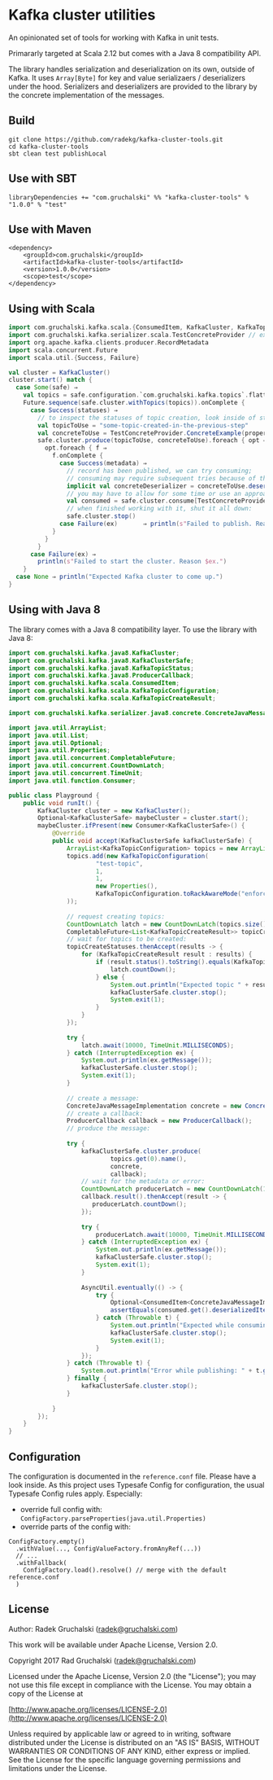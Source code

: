 # Kafka cluster utilities

An opinionated set of tools for working with Kafka in unit tests.  

Primararly targeted at Scala 2.12 but comes with a Java 8 compatibility API.  

The library handles serialization and deserialization on its own, outside of Kafka. It uses `Array[Byte]` for key
and value serializaers / deserializers under the hood. Serializers and deserializers are provided to the library
by the concrete implementation of the messages.

## Build

    git clone https://github.com/radekg/kafka-cluster-tools.git
    cd kafka-cluster-tools
    sbt clean test publishLocal
    
## Use with SBT

    libraryDependencies += "com.gruchalski" %% "kafka-cluster-tools" % "1.0.0" % "test"

## Use with Maven

    <dependency>
        <groupId>com.gruchalski</groupId>
        <artifactId>kafka-cluster-tools</artifactId>
        <version>1.0.0</version>
        <scope>test</scope>
    </dependency>

## Using with Scala

```scala
import com.gruchalski.kafka.scala.{ConsumedItem, KafkaCluster, KafkaTopicCreateResult, KafkaTopicStatus}
import com.gruchalski.kafka.serializer.scala.TestConcreteProvider // example in test
import org.apache.kafka.clients.producer.RecordMetadata
import scala.concurrent.Future
import scala.util.{Success, Failure}

val cluster = KafkaCluster()
cluster.start() match {
  case Some(safe) ⇒
    val topics = safe.configuration.`com.gruchalski.kafka.topics`.flatten
    Future.sequence(safe.cluster.withTopics(topics)).onComplete {
      case Success(statuses) ⇒
        // to inspect the statuses of topic creation, look inside of statuses
        val topicToUse = "some-topic-created-in-the-previous-step"
        val concreteToUse = TestConcreteProvider.ConcreteExample(property = "full kafka publish / consume test")
        safe.cluster.produce(topicToUse, concreteToUse).foreach { opt ⇒
          opt.foreach { f ⇒
            f.onComplete {
              case Success(metadata) ⇒
                // record has been published, we can try consuming;
                // consuming may require subsequent tries because of the async nature of Kafka:
                implicit val concreteDeserializer = concreteToUse.deserializer()
                // you may have to allow for some time or use an approach similar to scalatest Eventually:
                val consumed = safe.cluster.consume[TestConcreteProvider.ConcreteExample](topicToUse)
                // when finished working with it, shut it all down:
                safe.cluster.stop()
              case Failure(ex)       ⇒ println(s"Failed to publish. Reason: $ex.")
            }
          }
        }
      case Failure(ex) ⇒
        println(s"Failed to start the cluster. Reason $ex.")
    }
  case None ⇒ println("Expected Kafka cluster to come up.")
}
```

## Using with Java 8

The library comes with a Java 8 compatibility layer. To use the library with Java 8:

```java
import com.gruchalski.kafka.java8.KafkaCluster;
import com.gruchalski.kafka.java8.KafkaClusterSafe;
import com.gruchalski.kafka.java8.KafkaTopicStatus;
import com.gruchalski.kafka.java8.ProducerCallback;
import com.gruchalski.kafka.scala.ConsumedItem;
import com.gruchalski.kafka.scala.KafkaTopicConfiguration;
import com.gruchalski.kafka.scala.KafkaTopicCreateResult;

import com.gruchalski.kafka.serializer.java8.concrete.ConcreteJavaMessageImplementation; // in test

import java.util.ArrayList;
import java.util.List;
import java.util.Optional;
import java.util.Properties;
import java.util.concurrent.CompletableFuture;
import java.util.concurrent.CountDownLatch;
import java.util.concurrent.TimeUnit;
import java.util.function.Consumer;

public class Playground {
    public void runIt() {
        KafkaCluster cluster = new KafkaCluster();
        Optional<KafkaClusterSafe> maybeCluster = cluster.start();
        maybeCluster.ifPresent(new Consumer<KafkaClusterSafe>() {
            @Override
            public void accept(KafkaClusterSafe kafkaClusterSafe) {
                ArrayList<KafkaTopicConfiguration> topics = new ArrayList<>();
                topics.add(new KafkaTopicConfiguration(
                        "test-topic",
                        1,
                        1,
                        new Properties(),
                        KafkaTopicConfiguration.toRackAwareMode("enforced").get()
                ));
                
                // request creating topics:
                CountDownLatch latch = new CountDownLatch(topics.size());
                CompletableFuture<List<KafkaTopicCreateResult>> topicCreateStatuses = kafkaClusterSafe.cluster.withTopics(topics);
                // wait for topics to be created:
                topicCreateStatuses.thenAccept(results -> {
                    for (KafkaTopicCreateResult result : results) {
                        if (result.status().toString().equals(KafkaTopicStatus.Exists)) {
                            latch.countDown();
                        } else {
                            System.out.println("Expected topic " + result.topicConfig().name() + " to be created.");
                            kafkaClusterSafe.cluster.stop();
                            System.exit(1);
                        }
                    }
                });
                
                try {
                    latch.await(10000, TimeUnit.MILLISECONDS);
                } catch (InterruptedException ex) {
                    System.out.println(ex.getMessage());
                    kafkaClusterSafe.cluster.stop();
                    System.exit(1);
                }
                
                // create a message:
                ConcreteJavaMessageImplementation concrete = new ConcreteJavaMessageImplementation("unit-test-concrete");
                // create a callback:
                ProducerCallback callback = new ProducerCallback();
                // produce the message:
                
                try {
                    kafkaClusterSafe.cluster.produce(
                            topics.get(0).name(),
                            concrete,
                            callback);
                    // wait for the metadata or error:
                    CountDownLatch producerLatch = new CountDownLatch(1);
                    callback.result().thenAccept(result -> {
                       producerLatch.countDown();
                    });
                    
                    try {
                        producerLatch.await(10000, TimeUnit.MILLISECONDS);
                    } catch (InterruptedException ex) {
                        System.out.println(ex.getMessage());
                        kafkaClusterSafe.cluster.stop();
                        System.exit(1);
                    }
                    
                    AsyncUtil.eventually(() -> {
                        try {
                            Optional<ConsumedItem<ConcreteJavaMessageImplementation>> consumed = kafkaClusterSafe.cluster.consume(topics.get(0).name(), concrete.deserializer());
                            assertEquals(consumed.get().deserializedItem().property, concrete.property);
                        } catch (Throwable t) {
                            System.out.println("Expected while consuming: " + t.getMessage() + ".");
                            kafkaClusterSafe.cluster.stop();
                            System.exit(1);
                        }
                    });
                } catch (Throwable t) {
                    System.out.println("Error while publishing: " + t.getMessage() + ".");
                } finally {
                    kafkaClusterSafe.cluster.stop();
                }
                
            }
        });
    }
}
```

## Configuration

The configuration is documented in the `reference.conf` file. Please have a look inside. As this project uses
Typesafe Config for configuration, the usual Typesafe Config rules apply. Especially:

- override full config with: `ConfigFactory.parseProperties(java.util.Properties)`
- override parts of the config with:

```
ConfigFactory.empty()
  .withValue(..., ConfigValueFactory.fromAnyRef(...))
  // ...
  .withFallback(
    ConfigFactory.load().resolve() // merge with the default reference.conf
  )
```

## License

Author: Radek Gruchalski (radek@gruchalski.com)

This work will be available under Apache License, Version 2.0.

Copyright 2017 Rad Gruchalski (radek@gruchalski.com)

Licensed under the Apache License, Version 2.0 (the "License");
you may not use this file except in compliance with the License. You may obtain a copy of the License at

[http://www.apache.org/licenses/LICENSE-2.0](http://www.apache.org/licenses/LICENSE-2.0)

Unless required by applicable law or agreed to in writing, software distributed under the License is distributed on an
"AS IS" BASIS, WITHOUT WARRANTIES OR CONDITIONS OF ANY KIND, either express or implied. See the License for
the specific language governing permissions and limitations under the License.